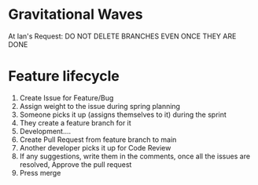 # Gravitational Waves

At Ian's Request: DO NOT DELETE BRANCHES EVEN ONCE THEY ARE DONE

# Feature lifecycle

1. Create Issue for Feature/Bug
2. Assign weight to the issue during spring planning
3. Someone picks it up (assigns themselves to it) during the sprint
4. They create a feature branch for it
5. Development....
6. Create Pull Request from feature branch to main
7. Another developer picks it up for Code Review
8. If any suggestions, write them in the comments, once all the issues are resolved, Approve the pull request
9. Press merge
